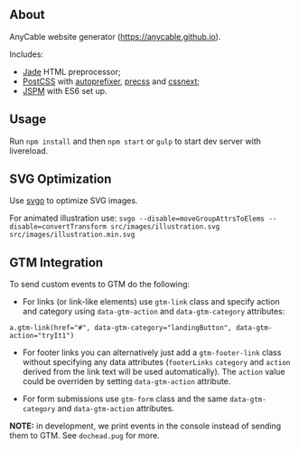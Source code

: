 ## About

AnyCable website generator (https://anycable.github.io).

Includes:
- [Jade](http://jade-lang.com) HTML preprocessor;
- [PostCSS](https://github.com/postcss/postcss) with [autoprefixer](https://github.com/postcss/autoprefixer), [precss](https://github.com/jonathantneal/precss) and [cssnext](http://cssnext.io);
- [JSPM](http://jspm.io) with ES6 set up.

## Usage

Run `npm install` and then `npm start` or `gulp` to start dev server with livereload.

## SVG Optimization

Use [svgo](https://github.com/svg/svgo) to optimize SVG images.

For animated illustration use: `svgo --disable=moveGroupAttrsToElems --disable=convertTransform src/images/illustration.svg src/images/illustration.min.svg`

## GTM Integration

To send custom events to GTM do the following:
- For links (or link-like elements) use `gtm-link` class and specify action and category using `data-gtm-action` and `data-gtm-category` attributes:

```pug
a.gtm-link(href="#", data-gtm-category="landingButton", data-gtm-action="tryIt1")
```

- For footer links you can alternatively just add a `gtm-footer-link` class without specifying any data attributes (`footerLinks` `category` and `action` derived from the link text will be used automatically). The `action` value could be overriden by setting `data-gtm-action` attribute.

- For form submissions use `gtm-form` class and the same `data-gtm-category` and `data-gtm-action` attributes.

**NOTE:** in development, we print events in the console instead of sending them to GTM. See `dochead.pug` for more.
